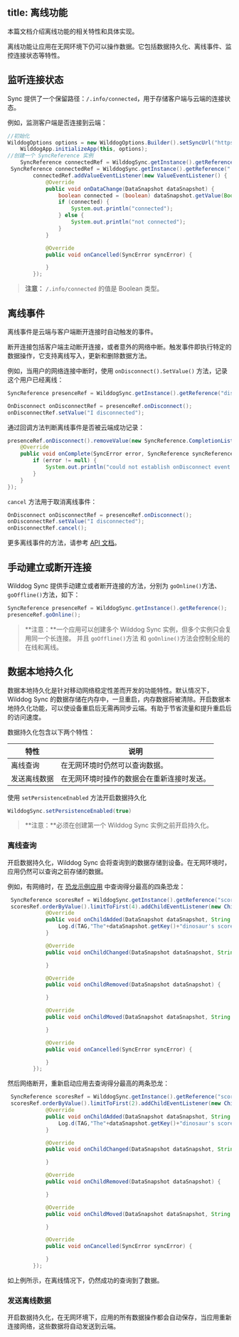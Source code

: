 
title:  离线功能
---
本篇文档介绍离线功能的相关特性和具体实现。

离线功能让应用在无网环境下仍可以操作数据。它包括数据持久化、离线事件、监控连接状态等特性。

## 监听连接状态

Sync 提供了一个保留路径：`/.info/connected`，用于存储客户端与云端的连接状态。

例如，监测客户端是否连接到云端：

```java
//初始化
WilddogOptions options = new WilddogOptions.Builder().setSyncUrl("https://samplechat.wilddogio.com").build();
    WilddogApp.initializeApp(this, options);
//创建一个 SyncReference 实例
    SyncReference connectedRef = WilddogSync.getInstance().getReference(.info/connected);
 SyncReference connectedRef = WilddogSync.getInstance().getReference(".info/connected");
        connectedRef.addValueEventListener(new ValueEventListener() {
            @Override
            public void onDataChange(DataSnapshot dataSnapshot) {
                boolean connected = (boolean) dataSnapshot.getValue(Boolean.class);
                if (connected) {
                    System.out.println("connected");
                } else {
                    System.out.println("not connected");
                }
            }

            @Override
            public void onCancelled(SyncError syncError) {

            }
        });
```


>**注意：** `/.info/connected` 的值是 Boolean 类型。

## 离线事件

离线事件是云端与客户端断开连接时自动触发的事件。

断开连接包括客户端主动断开连接，或者意外的网络中断。触发事件即执行特定的数据操作，它支持离线写入，更新和删除数据方法。

例如，当用户的网络连接中断时，使用 `onDisconnect().SetValue()` 方法，记录这个用户已经离线：

```java
SyncReference presenceRef = WilddogSync.getInstance().getReference("disconnectmessage");

OnDisconnect onDisconnectRef = presenceRef.onDisconnect();
onDisconnectRef.setValue("I disconnected");
```


通过回调方法判断离线事件是否被云端成功记录：

```java
presenceRef.onDisconnect().removeValue(new SyncReference.CompletionListener() {
    @Override
    public void onComplete(SyncError error, SyncReference syncReference) {
        if (error != null) {
            System.out.println("could not establish onDisconnect event:" + error.getMessage());
        }
    }
});
```

`cancel` 方法用于取消离线事件：

```java
OnDisconnect onDisconnectRef = presenceRef.onDisconnect();
onDisconnectRef.setValue("I disconnected");
onDisconnectRef.cancel();
```

更多离线事件的方法，请参考 [API 文档](/api/sync/android/api.html#onDisconnect)。

## 手动建立或断开连接
Wilddog Sync 提供手动建立或者断开连接的方法，分别为 `goOnline()`方法、`goOffline()`方法，如下：

```java
SyncReference presenceRef = WilddogSync.getInstance().getReference();
presenceRef.goOnline();
```

>**注意：**一个应用可以创建多个 Wilddog  Sync 实例，但多个实例只会复用同一个长连接。 并且 `goOffline()`方法 和 `goOnline()`方法会控制全局的在线和离线。 

## 数据本地持久化

数据本地持久化是针对移动网络稳定性差而开发的功能特性。默认情况下，Wilddog Sync 的数据存储在内存中，一旦重启，内存数据将被清除。开启数据本地持久化功能，可以使设备重启后无需再同步云端。有助于节省流量和提升重启后的访问速度。

数据持久化包含以下两个特性：

| 特性     | 说明                    |
| ------ | --------------------- |
| 离线查询   | 在无网环境时仍然可以查询数据。       |
| 发送离线数据 | 在无网环境时操作的数据会在重新连接时发送。 |

使用  `setPersistenceEnabled` 方法开启数据持久化

```java
WilddogSync.setPersistenceEnabled(true)
```
>**注意：**必须在创建第一个 Wilddog Sync 实例之前开启持久化。 

### 离线查询

开启数据持久化，Wilddog Sync 会将查询到的数据存储到设备。在无网环境时，应用仍然可以查询之前存储的数据。

例如，有网络时，在 [恐龙示例应用](https://dinosaur-facts.wilddogio.com/) 中查询得分最高的四条恐龙：

```java
 SyncReference scoresRef = WilddogSync.getInstance().getReference("scores");
 scoresRef.orderByValue().limitToFirst(4).addChildEventListener(new ChildEventListener() {
            @Override
            public void onChildAdded(DataSnapshot dataSnapshot, String s) {
                Log.d(TAG,"The"+dataSnapshot.getKey()+"dinosaur's score is"+dataSnapshot.getValue());
            }

            @Override
            public void onChildChanged(DataSnapshot dataSnapshot, String s) {

            }

            @Override
            public void onChildRemoved(DataSnapshot dataSnapshot) {

            }

            @Override
            public void onChildMoved(DataSnapshot dataSnapshot, String s) {

            }

            @Override
            public void onCancelled(SyncError syncError) {

            }
        });
```

然后网络断开，重新启动应用去查询得分最高的两条恐龙：

```java
 SyncReference scoresRef = WilddogSync.getInstance().getReference("scores");
 scoresRef.orderByValue().limitToFirst(2).addChildEventListener(new ChildEventListener() {
            @Override
            public void onChildAdded(DataSnapshot dataSnapshot, String s) {
                Log.d(TAG,"The"+dataSnapshot.getKey()+"dinosaur's score is"+dataSnapshot.getValue());
            }

            @Override
            public void onChildChanged(DataSnapshot dataSnapshot, String s) {

            }

            @Override
            public void onChildRemoved(DataSnapshot dataSnapshot) {

            }

            @Override
            public void onChildMoved(DataSnapshot dataSnapshot, String s) {

            }

            @Override
            public void onCancelled(SyncError syncError) {

            }
        });
```

如上例所示，在离线情况下，仍然成功的查询到了数据。

### 发送离线数据

开启数据持久化，在无网环境下，应用的所有数据操作都会自动保存，当应用重新连接网络，这些数据将自动发送到云端。
